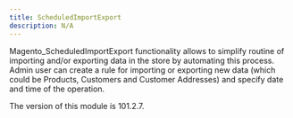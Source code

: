 ```yaml
---
title: ScheduledImportExport
description: N/A
---
```


Magento_ScheduledImportExport functionality allows to simplify routine of importing and/or exporting data in the store by automating this process.
Admin user can create a rule for importing or exporting new data (which could be Products, Customers and Customer Addresses) and specify date and time of the operation.

<InlineAlert slots="text" />
The version of this module is 101.2.7.
